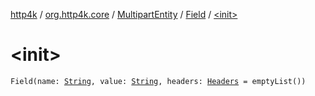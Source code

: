 [http4k](../../../index.md) / [org.http4k.core](../../index.md) / [MultipartEntity](../index.md) / [Field](index.md) / [&lt;init&gt;](./-init-.md)

# &lt;init&gt;

`Field(name: `[`String`](https://kotlinlang.org/api/latest/jvm/stdlib/kotlin/-string/index.html)`, value: `[`String`](https://kotlinlang.org/api/latest/jvm/stdlib/kotlin/-string/index.html)`, headers: `[`Headers`](../../-headers.md)` = emptyList())`